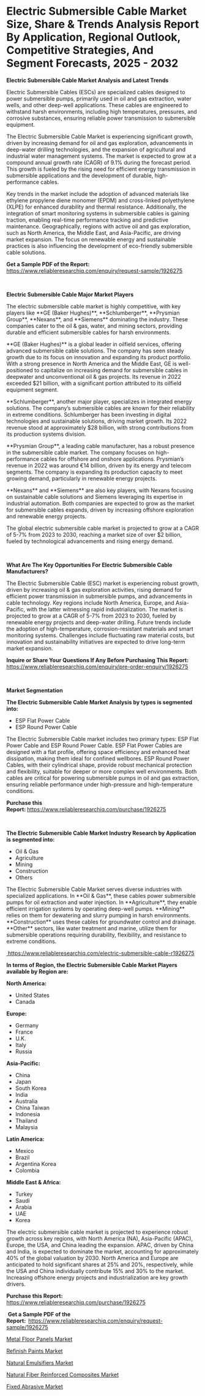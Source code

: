 <p><h1>Electric Submersible Cable Market Size, Share & Trends Analysis Report By Application, Regional Outlook, Competitive Strategies, And Segment Forecasts, 2025 - 2032</h1></p><p><strong>Electric Submersible Cable Market Analysis and Latest Trends</strong></p>
<p><p>Electric Submersible Cables (ESCs) are specialized cables designed to power submersible pumps, primarily used in oil and gas extraction, water wells, and other deep-well applications. These cables are engineered to withstand harsh environments, including high temperatures, pressures, and corrosive substances, ensuring reliable power transmission to submersible equipment.</p><p>The Electric Submersible Cable Market is experiencing significant growth, driven by increasing demand for oil and gas exploration, advancements in deep-water drilling technologies, and the expansion of agricultural and industrial water management systems. The market is expected to grow at a compound annual growth rate (CAGR) of 9.1% during the forecast period. This growth is fueled by the rising need for efficient energy transmission in submersible applications and the development of durable, high-performance cables.</p><p>Key trends in the market include the adoption of advanced materials like ethylene propylene diene monomer (EPDM) and cross-linked polyethylene (XLPE) for enhanced durability and thermal resistance. Additionally, the integration of smart monitoring systems in submersible cables is gaining traction, enabling real-time performance tracking and predictive maintenance. Geographically, regions with active oil and gas exploration, such as North America, the Middle East, and Asia-Pacific, are driving market expansion. The focus on renewable energy and sustainable practices is also influencing the development of eco-friendly submersible cable solutions.</p></p>
<p><strong>Get a Sample PDF of the Report:&nbsp;</strong> <a href="https://www.reliableresearchiq.com/enquiry/request-sample/1926275?utm_campaign=1123&utm_medium=2&utm_source=Github&utm_content=ia&utm_term=26012025&utm_id=electric-submersible-cable">https://www.reliableresearchiq.com/enquiry/request-sample/1926275</a></p>
<p>&nbsp;</p>
<p><strong>Electric Submersible Cable Major Market Players</strong></p>
<p><p>The electric submersible cable market is highly competitive, with key players like **GE (Baker Hughes)**, **Schlumberger**, **Prysmian Group**, **Nexans**, and **Siemens** dominating the industry. These companies cater to the oil & gas, water, and mining sectors, providing durable and efficient submersible cables for harsh environments.</p><p>**GE (Baker Hughes)** is a global leader in oilfield services, offering advanced submersible cable solutions. The company has seen steady growth due to its focus on innovation and expanding its product portfolio. With a strong presence in North America and the Middle East, GE is well-positioned to capitalize on increasing demand for submersible cables in deepwater and unconventional oil & gas projects. Its revenue in 2022 exceeded $21 billion, with a significant portion attributed to its oilfield equipment segment.</p><p>**Schlumberger**, another major player, specializes in integrated energy solutions. The company’s submersible cables are known for their reliability in extreme conditions. Schlumberger has been investing in digital technologies and sustainable solutions, driving market growth. Its 2022 revenue stood at approximately $28 billion, with strong contributions from its production systems division.</p><p>**Prysmian Group**, a leading cable manufacturer, has a robust presence in the submersible cable market. The company focuses on high-performance cables for offshore and onshore applications. Prysmian’s revenue in 2022 was around €14 billion, driven by its energy and telecom segments. The company is expanding its production capacity to meet growing demand, particularly in renewable energy projects.</p><p>**Nexans** and **Siemens** are also key players, with Nexans focusing on sustainable cable solutions and Siemens leveraging its expertise in industrial automation. Both companies are expected to grow as the market for submersible cables expands, driven by increasing offshore exploration and renewable energy projects.</p><p>The global electric submersible cable market is projected to grow at a CAGR of 5-7% from 2023 to 2030, reaching a market size of over $2 billion, fueled by technological advancements and rising energy demand.</p></p>
<p>&nbsp;</p>
<p><strong>What Are The Key Opportunities For Electric Submersible Cable Manufacturers?</strong></p>
<p><p>The Electric Submersible Cable (ESC) market is experiencing robust growth, driven by increasing oil & gas exploration activities, rising demand for efficient power transmission in submersible pumps, and advancements in cable technology. Key regions include North America, Europe, and Asia-Pacific, with the latter witnessing rapid industrialization. The market is projected to grow at a CAGR of 5-7% from 2023 to 2030, fueled by renewable energy projects and deep-water drilling. Future trends include the adoption of high-temperature, corrosion-resistant materials and smart monitoring systems. Challenges include fluctuating raw material costs, but innovation and sustainability initiatives are expected to drive long-term market expansion.</p></p>
<p><strong>Inquire or Share Your Questions If Any Before Purchasing This Report:</strong> <a href="https://www.reliableresearchiq.com/enquiry/pre-order-enquiry/1926275?utm_campaign=1123&utm_medium=2&utm_source=Github&utm_content=ia&utm_term=26012025&utm_id=electric-submersible-cable">https://www.reliableresearchiq.com/enquiry/pre-order-enquiry/1926275</a></p>
<p>&nbsp;</p>
<p><strong>Market Segmentation</strong></p>
<p><strong>The Electric Submersible Cable Market Analysis by types is segmented into:</strong></p>
<p><ul><li>ESP Flat Power Cable</li><li>ESP Round Power Cable</li></ul></p>
<p><p>The Electric Submersible Cable market includes two primary types: ESP Flat Power Cable and ESP Round Power Cable. ESP Flat Power Cables are designed with a flat profile, offering space efficiency and enhanced heat dissipation, making them ideal for confined wellbores. ESP Round Power Cables, with their cylindrical shape, provide robust mechanical protection and flexibility, suitable for deeper or more complex well environments. Both cables are critical for powering submersible pumps in oil and gas extraction, ensuring reliable performance under high-pressure and high-temperature conditions.</p></p>
<p><strong>Purchase this Report:&nbsp;</strong><a href="https://www.reliableresearchiq.com/purchase/1926275?utm_campaign=1123&utm_medium=2&utm_source=Github&utm_content=ia&utm_term=26012025&utm_id=electric-submersible-cable">https://www.reliableresearchiq.com/purchase/1926275</a></p>
<p>&nbsp;</p>
<p><strong>The Electric Submersible Cable Market Industry Research by Application is segmented into:</strong></p>
<p><ul><li>Oil & Gas</li><li>Agriculture</li><li>Mining</li><li>Construction</li><li>Others</li></ul></p>
<p><p>The Electric Submersible Cable Market serves diverse industries with specialized applications. In **Oil & Gas**, these cables power submersible pumps for oil extraction and water injection. In **Agriculture**, they enable efficient irrigation systems by operating deep-well pumps. **Mining** relies on them for dewatering and slurry pumping in harsh environments. **Construction** uses these cables for groundwater control and drainage. **Other** sectors, like water treatment and marine, utilize them for submersible operations requiring durability, flexibility, and resistance to extreme conditions.</p></p>
<p><a href="https://www.reliableresearchiq.com/electric-submersible-cable-r1926275?utm_campaign=1123&utm_medium=2&utm_source=Github&utm_content=ia&utm_term=26012025&utm_id=electric-submersible-cable">&nbsp;https://www.reliableresearchiq.com/electric-submersible-cable-r1926275</a></p>
<p><strong>In terms of Region, the Electric Submersible Cable Market Players available by Region are:</strong></p>
<p>
    <p> <strong> North America: </strong>
        <ul>
            <li>United States</li>
            <li>Canada</li>
        </ul>
        </p> 
    <p> <strong> Europe: </strong>
        <ul>
            <li>Germany</li>
            <li>France</li>
            <li>U.K.</li>
            <li>Italy</li>
            <li>Russia</li>
        </ul>
        </p> 
    <p> <strong> Asia-Pacific: </strong>
        <ul>
            <li>China</li>
            <li>Japan</li>
            <li>South Korea</li>
            <li>India</li>
            <li>Australia</li>
            <li>China Taiwan</li>
            <li>Indonesia</li>
            <li>Thailand</li>
            <li>Malaysia</li>
        </ul>
        </p> 
    <p> <strong> Latin America: </strong>
        <ul>
            <li>Mexico</li>
            <li>Brazil</li>
            <li>Argentina Korea</li>
            <li>Colombia</li>
        </ul>
        </p> 
    <p> <strong> Middle East & Africa: </strong>
        <ul>
            <li>Turkey</li>
            <li>Saudi</li>
            <li>Arabia</li>
            <li>UAE</li>
            <li>Korea</li>
        </ul>
    </p>
    </p>
<p><p>The electric submersible cable market is projected to experience robust growth across key regions, with North America (NA), Asia-Pacific (APAC), Europe, the USA, and China leading the expansion. APAC, driven by China and India, is expected to dominate the market, accounting for approximately 40% of the global valuation by 2030. North America and Europe are anticipated to hold significant shares at 25% and 20%, respectively, while the USA and China individually contribute 15% and 30% to the market. Increasing offshore energy projects and industrialization are key growth drivers.</p></p>
<p><strong>Purchase this Report: </strong><a href="https://www.reliableresearchiq.com/purchase/1926275?utm_campaign=1123&utm_medium=2&utm_source=Github&utm_content=ia&utm_term=26012025&utm_id=electric-submersible-cable">https://www.reliableresearchiq.com/purchase/1926275</a></p>
<p>&nbsp;<strong>Get a Sample PDF of the Report:&nbsp;&nbsp;</strong><a href="https://www.reliableresearchiq.com/enquiry/request-sample/1926275?utm_campaign=1123&utm_medium=2&utm_source=Github&utm_content=ia&utm_term=26012025&utm_id=electric-submersible-cable">https://www.reliableresearchiq.com/enquiry/request-sample/1926275</a></p>
<p><strong></strong></p>
<p><p><a href="https://github.com/justalichtenberger/Market-Research-Report-List-1/blob/main/metal-floor-panels-market.md?utm_campaign=1123&utm_medium=2&utm_source=Github&utm_content=ia&utm_term=26012025&utm_id=electric-submersible-cable">Metal Floor Panels Market</a></p><p><a href="https://github.com/bensemilia864/Market-Research-Report-List-1/blob/main/refinish-paints-market.md?utm_campaign=1123&utm_medium=2&utm_source=Github&utm_content=ia&utm_term=26012025&utm_id=electric-submersible-cable">Refinish Paints Market</a></p><p><a href="https://github.com/arnoldannice0/Market-Research-Report-List-1/blob/main/natural-emulsifiers-market.md?utm_campaign=1123&utm_medium=2&utm_source=Github&utm_content=ia&utm_term=26012025&utm_id=electric-submersible-cable">Natural Emulsifiers Market</a></p><p><a href="https://github.com/gerdabatiskzv9/Market-Research-Report-List-1/blob/main/natural-fiber-reinforced-composites-market.md?utm_campaign=1123&utm_medium=2&utm_source=Github&utm_content=ia&utm_term=26012025&utm_id=electric-submersible-cable">Natural Fiber Reinforced Composites Market</a></p><p><a href="https://github.com/sungbruington660/Market-Research-Report-List-1/blob/main/fixed-abrasive-market.md?utm_campaign=1123&utm_medium=2&utm_source=Github&utm_content=ia&utm_term=26012025&utm_id=electric-submersible-cable">Fixed Abrasive Market</a></p></p>